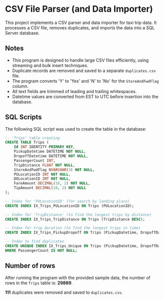 # CSV File Parser (and Data Importer)

This project implements a CSV parser and data importer for taxi trip data. It processes a CSV file, removes duplicates, and imports the data into a SQL Server database.

## Notes

- This program is designed to handle large CSV files efficiently, using streaming and bulk insert techniques.
- Duplicate records are removed and saved to a separate `duplicates.csv` file.
- The program converts 'Y' to 'Yes' and 'N' to 'No' for the `StoreAndFwdFlag` column.
- All text fields are trimmed of leading and trailing whitespaces.
- Datetime values are converted from EST to UTC before insertion into the database.

## SQL Scripts

The following SQL script was used to create the table in the database:

```sql
-- 'Trips' table creating
CREATE TABLE Trips (
    Id INT IDENTITY PRIMARY KEY,
    PickupDatetime DATETIME NOT NULL,
    DropoffDatetime DATETIME NOT NULL,
    PassengerCount INT,
    TripDistance FLOAT NOT NULL,
    StoreAndFwdFlag NVARCHAR(3) NOT NULL,
    PULocationID INT NOT NULL,
    DOLocationID INT NOT NULL,
    FareAmount DECIMAL(10, 2) NOT NULL,
    TipAmount DECIMAL(10, 2) NOT NULL
);

-- Index for 'PULocationID' (for search by landing place)
CREATE INDEX IX_Trips_PULocationID ON Trips (PULocationID);

-- Index for 'TripDistance' (to find the longest trips by distance)
CREATE INDEX IX_Trips_TripDistance ON Trips (TripDistance DESC);

-- Index for trip duration (to find the longest trips in time)
CREATE INDEX IX_Trips_PickupDropoff ON Trips (PickupDatetime, DropoffDatetime);

-- Index to find duplicates
CREATE UNIQUE INDEX IX_Trips_Unique ON Trips (PickupDatetime, DropoffDatetime, PassengerCount) 
WHERE PassengerCount IS NOT NULL;
```

## Number of rows

After running the program with the provided sample data, the number of rows in the `Trips` table is: **29889**.

**111** duplicates were removed and saved to `duplicates.csv`.
